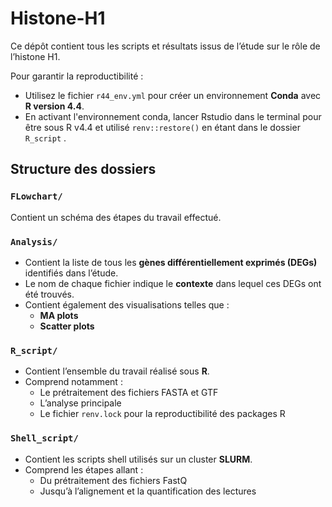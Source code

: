 # Histone-H1

Ce dépôt contient tous les scripts et résultats issus de l’étude sur le rôle de l’histone H1.

Pour garantir la reproductibilité :
- Utilisez le fichier `r44_env.yml` pour créer un environnement **Conda** avec **R version 4.4**. 
- En activant l'environnement conda, lancer Rstudio dans le terminal pour être sous R v4.4 et utilisé `renv::restore()` en étant dans le dossier `R_script` .

## Structure des dossiers

### `FLowchart/`
Contient un schéma des étapes du travail effectué.

### `Analysis/`

- Contient la liste de tous les **gènes différentiellement exprimés (DEGs)** identifiés dans l’étude.
- Le nom de chaque fichier indique le **contexte** dans lequel ces DEGs ont été trouvés.
- Contient également des visualisations telles que :
  - **MA plots**
  - **Scatter plots**

### `R_script/`

- Contient l’ensemble du travail réalisé sous **R**.
- Comprend notamment :
  - Le prétraitement des fichiers FASTA et GTF
  - L’analyse principale
  - Le fichier `renv.lock` pour la reproductibilité des packages R

### `Shell_script/`

- Contient les scripts shell utilisés sur un cluster **SLURM**.
- Comprend les étapes allant :
  - Du prétraitement des fichiers FastQ
  - Jusqu’à l’alignement et la quantification des lectures

